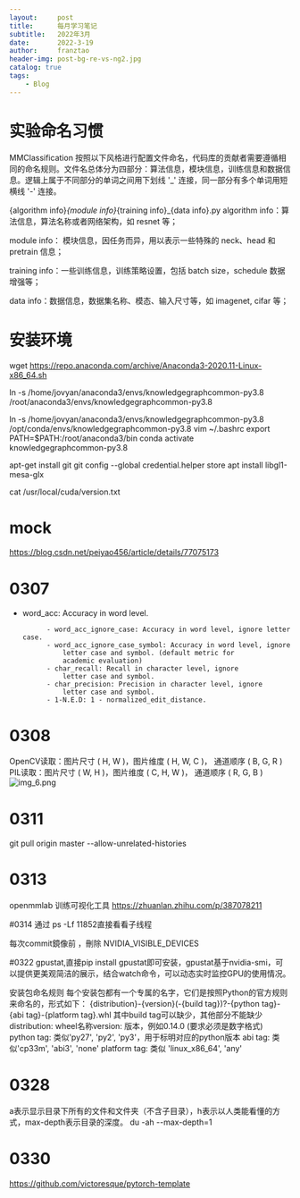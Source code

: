 ```yaml
---
layout:     post
title:      每月学习笔记
subtitle:   2022年3月
date:       2022-3-19
author:     franztao
header-img: post-bg-re-vs-ng2.jpg
catalog: true
tags:
    - Blog
---
```


# 实验命名习惯

MMClassification 按照以下风格进行配置文件命名，代码库的贡献者需要遵循相同的命名规则。文件名总体分为四部分：算法信息，模块信息，训练信息和数据信息。逻辑上属于不同部分的单词之间用下划线 '_' 连接，同一部分有多个单词用短横线 '-' 连接。

{algorithm info}_{module info}_{training info}_{data info}.py
algorithm info：算法信息，算法名称或者网络架构，如 resnet 等；

module info： 模块信息，因任务而异，用以表示一些特殊的 neck、head 和 pretrain 信息；

training info：一些训练信息，训练策略设置，包括 batch size，schedule 数据增强等；

data info：数据信息，数据集名称、模态、输入尺寸等，如 imagenet, cifar 等；

# 安装环境

wget https://repo.anaconda.com/archive/Anaconda3-2020.11-Linux-x86_64.sh

ln -s   /home/jovyan/anaconda3/envs/knowledgegraphcommon-py3.8 /root/anaconda3/envs/knowledgegraphcommon-py3.8

ln -s   /home/jovyan/anaconda3/envs/knowledgegraphcommon-py3.8  /opt/conda/envs/knowledgegraphcommon-py3.8
vim ~/.bashrc
export PATH=$PATH:/root/anaconda3/bin
conda activate knowledgegraphcommon-py3.8

apt-get install git
git config --global credential.helper store
apt install libgl1-mesa-glx

cat  /usr/local/cuda/version.txt

# mock

https://blog.csdn.net/peiyao456/article/details/77075173

# 0307

- word_acc: Accuracy in word level.
  
            - word_acc_ignore_case: Accuracy in word level, ignore letter case.
            - word_acc_ignore_case_symbol: Accuracy in word level, ignore
                letter case and symbol. (default metric for
                academic evaluation)
            - char_recall: Recall in character level, ignore
                letter case and symbol.
            - char_precision: Precision in character level, ignore
                letter case and symbol.
            - 1-N.E.D: 1 - normalized_edit_distance.

# 0308

OpenCV读取：图片尺寸 ( H, W )，图片维度 ( H, W, C )， 通道顺序 ( B, G, R )
PIL读取：图片尺寸 ( W, H )，图片维度 ( C, H, W )， 通道顺序 ( R, G, B )
![img_6.png](2022-03-31-monthly_note_202203.md/img_6.png)

# 0311

git pull origin master --allow-unrelated-histories

# 0313

openmmlab  训练可视化工具
https://zhuanlan.zhihu.com/p/387078211

#0314
通过 ps  -Lf 11852直接看看子线程

每次commit鏡像前 ，刪除  NVIDIA_VISIBLE_DEVICES

#0322
gpustat,直接pip install gpustat即可安装，gpustat基于nvidia-smi，可以提供更美观简洁的展示，结合watch命令，可以动态实时监控GPU的使用情况。

安装包命名规则
每个安装包都有一个专属的名字，它们是按照Python的官方规则 来命名的，形式如下：
{distribution}-{version}(-{build tag})?-{python tag}-{abi tag}-{platform tag}.whl
其中build tag可以缺少，其他部分不能缺少
distribution: wheel名称version: 版本，例如0.14.0 (要求必须是数字格式)
python tag: 类似'py27', 'py2', 'py3'，用于标明对应的python版本
abi tag: 类似'cp33m', 'abi3', 'none'
platform tag: 类似 'linux_x86_64', 'any'

# 0328

a表示显示目录下所有的文件和文件夹（不含子目录），h表示以人类能看懂的方式，max-depth表示目录的深度。
du -ah --max-depth=1

# 0330

https://github.com/victoresque/pytorch-template